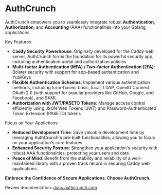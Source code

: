 # AuthCrunch

AuthCrunch empowers you to seamlessly integrate robust **Authentication**, **Authorization**,
and **Accounting** (AAA) functionalities into your Golang applications.

Key Features:

* **Caddy Security Powerhouse**: Originally developed for the Caddy web server, AuthCrunch forms
  the foundation for its powerful security app, including authentication portal and authorization
  policies
* **Multi-factor Authentication (MFA) / Two-factor Authentication (2FA)**: Bolster security with
  support for app-based authentication and YubiKeys
* **Flexible Authentication Schemes**: Implement various authentication methods, including form-based,
  basic, local, LDAP, OpenID Connect, OAuth 2.0 (with support for popular providers like GitHub,
  Google, and Facebook), and SAML
* **Authorization with JWT/PASETO Tokens**: Manage access control efficiently using JSON Web
  Tokens (JWT) and Password-Authenticated Token Extension (PASETO) tokens

Focus on Your Applictions:
* **Reduced Development Time**: Save valuable development time by leveraging AuthCrunch's pre-built
  functionalities, allowing you to focus on your application's core features
* **Enhanced Security Posture**: Strengthen your application's security with robust AAA
  functionalities, protecting your users and data
* **Peace of Mind**: Benefit from the stability and reliability of a well-maintained library
  with a proven track record in securing Caddy web applications.

**Embrace the Confidence of Secure Applications. Choose AuthCrunch.**

Review documentation: [docs.authcrunch.com](https://docs.authcrunch.com)
